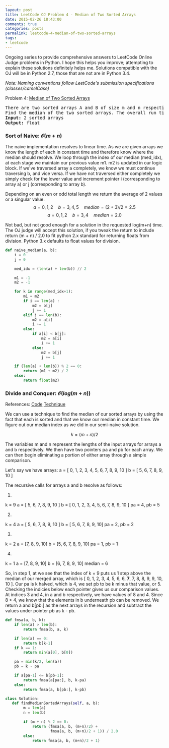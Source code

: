 ```yaml
---
layout: post
title: LeetCode OJ Problem 4 - Median of Two Sorted Arrays
date: 2015-02-26 18:43:00
comments: true
categories: posts
permalink: leetcode-4-median-of-two-sorted-arrays
tags:
- leetcode
---
```

Ongoing series to provide comprehensive answers to LeetCode Online Judge problems in Python.
I hope this helps you improve; attempting to explain these solutions definitely helps me. 
Solutions compatible with the OJ will be in Python 2.7, those that are not are in Python 3.4.

*Note\: Naming conventions follow LeetCode's submission specifications (classes/camelCase)*

Problem 4: [Median of Two Sorted Arrays](https://oj.leetcode.com/problems/median-of-two-sorted-arrays/) 

<pre class=code>
There are two sorted arrays A and B of size m and n respectively. 
Find the median of the two sorted arrays. The overall run time complexity should be O(log (m+n)).
<b>Input:</b> 2 sorted arrays
<b>Output:</b> float
</pre>

### Sort of Naive: $\mathcal{O}(m + n)$ 

The naive implementation resolves to linear time. As we are given arrays we know the length of each in constant time and therefore know where the median should resolve. We loop through the index of our median (med_idx), at each stage we maintain our previous value m1. m2 is updated in our logic block. If we've traversed array a completely, we know we must continue traversing b, and vice versa. If we have not traversed either completely we simply check for the lower value and increment pointer i (corresponding to array a) or j (corresponding to array b).

Depending on an even or odd total length we return the average of 2 values or a singular value. 
$$ a = {0, 1, 2}\quad b = {3, 4, 5}\quad   median = (2+3)/2 = 2.5$$
$$ a = {0, 1, 2}\quad b = {3, 4}\quad  median = 2.0 $$

Not bad, but not good enough for a solution in the requested log(m+n) time. The OJ judge will accept this solution, if you tweak the return to include return (m + n) / 2.0 to fit python 2.x standard for returning floats from division. Python 3.x defaults to float values for division. 
 
```python
def naive_median(a, b):
    i = 0
    j = 0 

    med_idx = (len(a) + len(b)) // 2 

    m1 = -1
    m2 = -1 

    for k in range(med_idx+1):
        m1 = m2
        if i == len(a) :
            m2 = b[j]
            j += 1 
        elif j == len(b):
            m2 = a[i]
            i += 1
        else:
            if a[i] < b[j]:
                m2 = a[i]
                i += 1
            else:
                m2 = b[j]
                j += 1

    if (len(a) + len(b)) % 2 == 0:
        return (m1 + m2) / 2
    else:
        return float(m2)
```
### Divide and Conquer: $\mathcal{O}(log(m+n))$ 

References:
[Code](http://yucoding.blogspot.com/2013/01/leetcode-question-50-median-of-two.html)
[Technique](https://www.youtube.com/watch?v=_H50Ir-Tves)

We can use a technique to find the median of our sorted arrays by using the fact that each is sorted and that we know our median in constant time. We figure out our median index as we did in our semi-naive solution.

$$k = (m + n) / 2$$

The variables m and n represent the lengths of the input arrays for arrays a and b respectively. We then have two pointers pa and pb for each array. We can then begin eliminating a portion of either array through a simple comparison. 

Let's say we have arrays: 
a = [ 0, 1, 2, 3, 4, 5, 6, 7, 8, 9, 10 ]
b = [ 5, 6, 7, 8, 9, 10 ]

The recursive calls for arrays a and b resolve as follows:

1)
k = 9 
a = [ 5, 6, 7, 8, 9, 10 ] 
b = [ 0, 1, 2, 3, 4, 5, 6, 7, 8, 9, 10 ]
pa = 4, pb = 5

2)
k = 4
a = [ 5, 6, 7, 8, 9, 10 ] 
b =  [ 5, 6, 7, 8, 9, 10] 
pa = 2, pb = 2

3)
k = 2 
a = [7, 8, 9, 10] 
b = [5, 6, 7, 8, 9, 10]
pa = 1, pb = 1

4)
k = 1
a = [7, 8, 9, 10] 
b = [6, 7, 8, 9, 10]
median = 6

So, in step 1, at we see that the index of k = 9 puts us 1 step above the median of our merged array, which is [ 0, 1, 2, 3, 4, 5, 6, 6, **7**, 7, 8, 8, 9, 9, 10, 10 ]. Our pa is k halved, which is 4, we set pb to be k minus that value, or 5. Checking the indicies below each pointer gives us our comparison values. At indices 3 and 4, in a and b respectively, we have values of 8 and 4. Since 8 > 4, we know that the elements in b underneath pb can be removed. We return a and b[pb:] as the next arrays in the recursion and subtract the values under pointer pb as k - pb. 


```python
def fmsa(a, b, k): 
    if len(a) > len(b):
        return fmsa(b, a, k)

    if len(a) == 0:
        return b[k-1]
    if k == 1:
        return min(a[0], b[0])

    pa = min(k/2, len(a))
    pb = k - pa

    if a[pa-1] <= b[pb-1]:
        return fmsa(a[pa:], b, k-pa)
    else:
        return fmsa(a, b[pb:], k-pb)

class Solution:
   def findMedianSortedArrays(self, a, b):
        m = len(a) 
        n = len(b) 

        if (m + n) % 2 == 0:
            return (fmsa(a, b, (m+n)/2) +
                    fmsa(a, b, (m+n)/2 + 1)) / 2.0 
        else:
            return fmsa(a, b, (m+n)/2 + 1)
```
